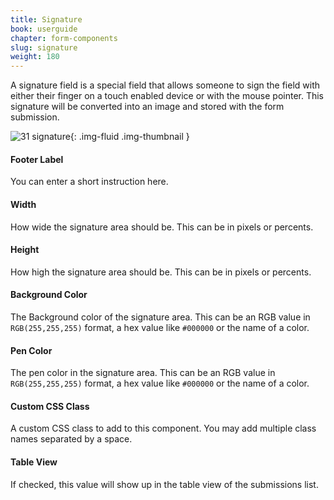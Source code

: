 ```yaml
---
title: Signature
book: userguide
chapter: form-components
slug: signature
weight: 180
---
```


A signature field is a special field that allows someone to sign the field with either their finger on a touch enabled device or with the mouse pointer. This signature will be converted into an image and stored with the form submission.

![31 signature](https://cloud.githubusercontent.com/assets/13321142/13097242/30551636-d4e5-11e5-90e3-104241ac50fb.png){: .img-fluid .img-thumbnail }

#### Footer Label

You can enter a short instruction here.

#### Width

How wide the signature area should be. This can be in pixels or percents.

#### Height

How high the signature area should be. This can be in pixels or percents.

#### Background Color

The Background color of the signature area. This can be an RGB value in `RGB(255,255,255)` format, a hex value like `#000000` or the name of a color.

#### Pen Color

The pen color in the signature area. This can be an RGB value in `RGB(255,255,255)` format, a hex value like `#000000` or the name of a color.

#### Custom CSS Class

A custom CSS class to add to this component. You may add multiple class names separated by a space.

#### Table View

If checked, this value will show up in the table view of the submissions list.

